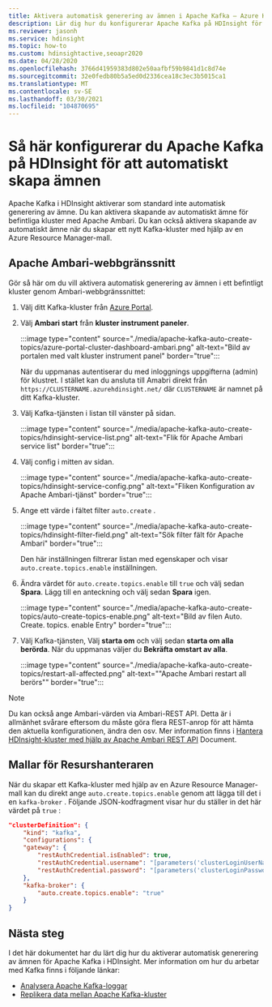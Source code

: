 ```yaml
---
title: Aktivera automatisk generering av ämnen i Apache Kafka – Azure HDInsight
description: Lär dig hur du konfigurerar Apache Kafka på HDInsight för att automatiskt skapa ämnen. Du kan konfigurera Kafka genom att ställa in `auto.create.topics.enable` på Sant via Ambari. Eller när klustret skapas via PowerShell eller Resource Manager-mallar.
ms.reviewer: jasonh
ms.service: hdinsight
ms.topic: how-to
ms.custom: hdinsightactive,seoapr2020
ms.date: 04/28/2020
ms.openlocfilehash: 3766d41959383d802e50aafbf59b9841d1c8d74e
ms.sourcegitcommit: 32e0fedb80b5a5ed0d2336cea18c3ec3b5015ca1
ms.translationtype: MT
ms.contentlocale: sv-SE
ms.lasthandoff: 03/30/2021
ms.locfileid: "104870695"
---
```

# <a name="how-to-configure-apache-kafka-on-hdinsight-to-automatically-create-topics"></a>Så här konfigurerar du Apache Kafka på HDInsight för att automatiskt skapa ämnen

Apache Kafka i HDInsight aktiverar som standard inte automatisk generering av ämne. Du kan aktivera skapande av automatiskt ämne för befintliga kluster med Apache Ambari. Du kan också aktivera skapande av automatiskt ämne när du skapar ett nytt Kafka-kluster med hjälp av en Azure Resource Manager-mall.

## <a name="apache-ambari-web-ui"></a>Apache Ambari-webbgränssnitt

Gör så här om du vill aktivera automatisk generering av ämnen i ett befintligt kluster genom Ambari-webbgränssnittet:

1. Välj ditt Kafka-kluster från [Azure Portal](https://portal.azure.com).

1. Välj **Ambari start** från **kluster instrument paneler**.

    :::image type="content" source="./media/apache-kafka-auto-create-topics/azure-portal-cluster-dashboard-ambari.png" alt-text="Bild av portalen med valt kluster instrument panel" border="true":::

    När du uppmanas autentiserar du med inloggnings uppgifterna (admin) för klustret. I stället kan du ansluta till Amabri direkt från `https://CLUSTERNAME.azurehdinsight.net/` där `CLUSTERNAME` är namnet på ditt Kafka-kluster.

1. Välj Kafka-tjänsten i listan till vänster på sidan.

    :::image type="content" source="./media/apache-kafka-auto-create-topics/hdinsight-service-list.png" alt-text="Flik för Apache Ambari service list" border="true":::

1. Välj config i mitten av sidan.

    :::image type="content" source="./media/apache-kafka-auto-create-topics/hdinsight-service-config.png" alt-text="Fliken Konfiguration av Apache Ambari-tjänst" border="true":::

1. Ange ett värde i fältet filter `auto.create` .

    :::image type="content" source="./media/apache-kafka-auto-create-topics/hdinsight-filter-field.png" alt-text="Sök filter fält för Apache Ambari" border="true":::

    Den här inställningen filtrerar listan med egenskaper och visar `auto.create.topics.enable` inställningen.

1. Ändra värdet för `auto.create.topics.enable` till `true` och välj sedan **Spara**. Lägg till en anteckning och välj sedan **Spara** igen.

    :::image type="content" source="./media/apache-kafka-auto-create-topics/auto-create-topics-enable.png" alt-text="Bild av filen Auto. Create. topics. enable Entry" border="true":::

1. Välj Kafka-tjänsten, Välj __starta om__ och välj sedan __starta om alla berörda__. När du uppmanas väljer du __Bekräfta omstart av alla__.

    :::image type="content" source="./media/apache-kafka-auto-create-topics/restart-all-affected.png" alt-text="&quot;Apache Ambari restart all berörs&quot;" border="true":::

> [!NOTE]  
> Du kan också ange Ambari-värden via Ambari-REST API. Detta är i allmänhet svårare eftersom du måste göra flera REST-anrop för att hämta den aktuella konfigurationen, ändra den osv. Mer information finns i [Hantera HDInsight-kluster med hjälp av Apache Ambari REST API](../hdinsight-hadoop-manage-ambari-rest-api.md) Document.

## <a name="resource-manager-templates"></a>Mallar för Resurshanteraren

När du skapar ett Kafka-kluster med hjälp av en Azure Resource Manager-mall kan du direkt ange `auto.create.topics.enable` genom att lägga till det i en `kafka-broker` . Följande JSON-kodfragment visar hur du ställer in det här värdet på `true` :

```json
"clusterDefinition": {
    "kind": "kafka",
    "configurations": {
    "gateway": {
        "restAuthCredential.isEnabled": true,
        "restAuthCredential.username": "[parameters('clusterLoginUserName')]",
        "restAuthCredential.password": "[parameters('clusterLoginPassword')]"
    },
    "kafka-broker": {
        "auto.create.topics.enable": "true"
    }
}
```

## <a name="next-steps"></a>Nästa steg

I det här dokumentet har du lärt dig hur du aktiverar automatisk generering av ämnen för Apache Kafka i HDInsight. Mer information om hur du arbetar med Kafka finns i följande länkar:

* [Analysera Apache Kafka-loggar](apache-kafka-log-analytics-operations-management.md)
* [Replikera data mellan Apache Kafka-kluster](apache-kafka-mirroring.md)
